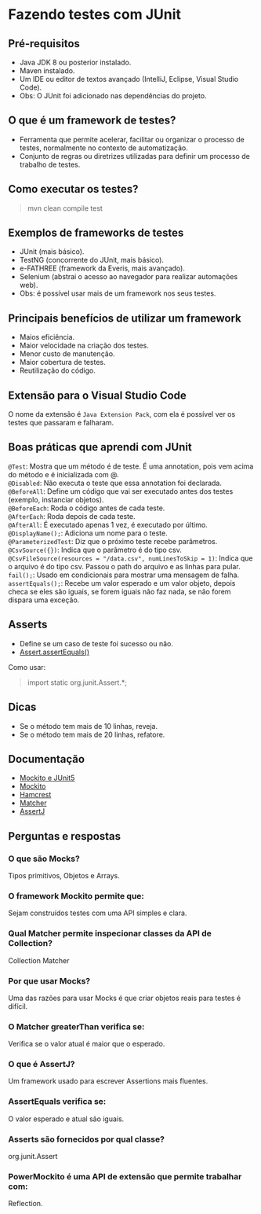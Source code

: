 # Fazendo testes com JUnit
## Pré-requisitos
- Java JDK 8 ou posterior instalado.
- Maven instalado.
- Um IDE ou editor de textos avançado (IntelliJ, Eclipse, Visual Studio Code).
- Obs: O JUnit foi adicionado nas dependências do projeto.

## O que é um framework de testes?
- Ferramenta que permite acelerar, facilitar ou organizar o processo de testes, normalmente no contexto de automatização. 
- Conjunto de regras ou diretrizes utilizadas para definir um processo de trabalho de testes.

## Como executar os testes?
>mvn clean compile test

## Exemplos de frameworks de testes
- JUnit (mais básico).
- TestNG (concorrente do JUnit, mais básico).
- e-FATHREE (framework da Everis, mais avançado).
- Selenium (abstrai o acesso ao navegador para realizar automações web).
- Obs: é possível usar mais de um framework nos seus testes.

## Principais benefícios de utilizar um framework
- Maios eficiência.
- Maior velocidade na criação dos testes.
- Menor custo de manutenção.
- Maior cobertura de testes.
- Reutilização do código.

## Extensão para o Visual Studio Code
O nome da extensão é `Java Extension Pack`, com ela é possível ver os testes que passaram e falharam.

## Boas práticas que aprendi com JUnit
`@Test`:  Mostra que um método é de teste. É uma annotation, pois vem acima do método e é inicializada com @. <br>
`@Disabled`: Não executa o teste que essa annotation foi declarada. <br>
`@BeforeAll`: Define um código que vai ser executado antes dos testes (exemplo, instanciar objetos). <br>
`@BeforeEach`: Roda o código antes de cada teste. <br>
`@AfterEach`: Roda depois de cada teste. <br>
`@AfterAll`: É executado apenas 1 vez, é executado por último. <br>
`@DisplayName();`: Adiciona um nome para o teste. <br>
`@ParameterizedTest`: Diz que o próximo teste recebe parâmetros. <br>
`@CsvSource({})`: Indica que o parâmetro é do tipo csv. <br>
`@CsvFileSource(resources = "/data.csv", numLinesToSkip = 1)`: Indica que o arquivo é do tipo csv. Passou o path do arquivo e as linhas para pular. <br>
`fail();`: Usado em condicionais para mostrar uma mensagem de falha. <br>
`assertEquals();`: Recebe um valor esperado e um valor objeto, depois checa se eles são iguais, se forem iguais não faz nada, se não forem dispara uma exceção.

## Asserts
- Define se um caso de teste foi sucesso ou não.
- [Assert.assertEquals()](https://www.guru99.com/junit-assert.html)

Como usar:
>import static org.junit.Assert.*;

## Dicas
- Se o método tem mais de 10 linhas, reveja.
- Se o método tem mais de 20 linhas, refatore.

## Documentação
- [Mockito e JUnit5](https://www.baeldung.com/mockito-junit-5-extension)
- [Mockito](https://site.mockito.org/)
- [Hamcrest](http://hamcrest.org/)
- [Matcher](https://docs.oracle.com/javase/7/docs/api/java/util/regex/Matcher.html)
- [AssertJ](https://assertj.github.io/doc/)

## Perguntas e respostas
### O que são Mocks?
Tipos primitivos, Objetos e Arrays.

### O framework Mockito permite que:
Sejam construídos testes com uma API simples e clara.

### Qual Matcher permite inspecionar classes da API de Collection?
Collection Matcher

### Por que usar Mocks? 
Uma das razões para usar Mocks é que criar objetos reais para testes é difícil.

### O Matcher greaterThan verifica se:
Verifica se o valor atual é maior que o esperado.

### O que é AssertJ?
Um framework usado para escrever Assertions mais fluentes.

### AssertEquals verifica se:
O valor esperado e atual são iguais.

### Asserts são fornecidos por qual classe?
org.junit.Assert

### PowerMockito é uma API de extensão que permite trabalhar com:
Reflection.
